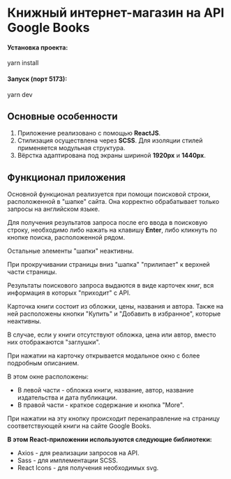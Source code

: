 # Книжный интернет-магазин на API Google Books

#### Установка проекта:
yarn install

#### Запуск (порт 5173):
yarn dev

## Основные особенности

<ol>
    <li>Приложение реализовано с помощью <b>ReactJS</b>.</li>
    <li>Стилизация осуществлена через <b>SCSS</b>. Для изоляции стилей применяется модульная структура.</li>
    <li>Вёрстка адаптирована под экраны шириной <b>1920px</b> и <b>1440px</b>.</li>
</ol>

## Функционал приложения

<p>Основной функционал реализуется при помощи поисковой строки, расположенной в "шапке" сайта. Она корректно обрабатывает только запросы на английском языке.</p>
<p>Для получения результатов запроса после его ввода в поисковую строку, необходимо либо нажать на клавишу <b>Enter</b>, либо кликнуть по кнопке поиска, расположенной рядом.</p>
<p>Остальные элементы "шапки" неактивны.</p>
<p>При прокручивании страницы вниз "шапка" "прилипает" к верхней части страницы.</p>
<p>Результаты поискового запроса выдаются в виде карточек книг, вся информация в которых "приходит" с API.</p>
<p>Карточка книги состоит из обложки, цены, названия и автора. Также на ней расположены кнопки "Купить" и "Добавить в избранное", которые неактивны.</p>
<p>В случае, если у книги отсутствуют обложка, цена или автор, вместо них отображаются "заглушки".</p>
<p>При нажатии на карточку открывается модальное окно с более подробным описанием.</p>
<p>В этом окне расположены:</p>
<ul>
    <li>В левой части - обложка книги, название, автор, название издательства и дата публикации.</li>
    <li>В правой части - краткое содержание и кнопка "More".</li>
</ul>
<p>При нажатии на эту кнопку происходит перенаправление на страницу соответствующей книги на сайте Google Books.</p>

<p><strong>В этом React-приложении используются следующие библиотеки:</strong></p>
<ul>
    <li>Axios - для реализации запросов на API.</li>
    <li>Sass - для имплементации SCSS.</li>
    <li>React Icons - для получения необходимых svg.</li>
</ul>